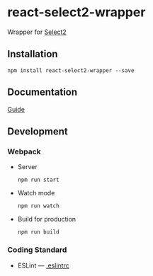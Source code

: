 # react-select2-wrapper

Wrapper for [Select2](https://select2.github.io/)

## Installation

```
npm install react-select2-wrapper --save
```

## Documentation

[Guide](/guide)

## Development

### Webpack

- Server
  ```
  npm run start
  ```

- Watch mode
  ```
  npm run watch
  ```

- Build for production
  ```
  npm run build
  ```

### Coding Standard

- ESLint — [.eslintrc](./.eslintrc)
